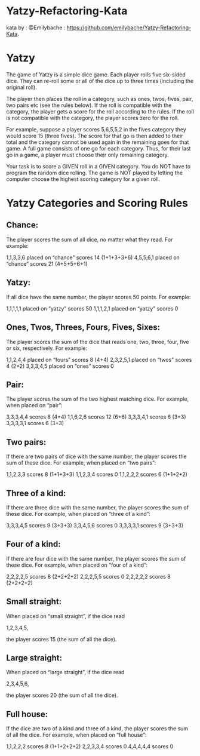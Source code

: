 # Yatzy-Refactoring-Kata 
kata by : @Emilybache : https://github.com/emilybache/Yatzy-Refactoring-Kata.
# Yatzy
The game of Yatzy is a simple dice game. Each player rolls five six-sided dice. They can re-roll some or all of the dice up to three times (including the original roll).

The player then places the roll in a category, such as ones, twos, fives, pair, two pairs etc (see the rules below). If the roll is compatible with the category, the player gets a score for the roll according to the rules. If the roll is not compatible with the category, the player scores zero for the roll.

For example, suppose a player scores 5,6,5,5,2 in the fives category they would score 15 (three fives). The score for that go is then added to their total and the category cannot be used again in the remaining goes for that game. A full game consists of one go for each category. Thus, for their last go in a game, a player must choose their only remaining category.

Your task is to score a GIVEN roll in a GIVEN category. You do NOT have to program the random dice rolling. The game is NOT played by letting the computer choose the highest scoring category for a given roll.

# Yatzy Categories and Scoring Rules
## Chance:
The player scores the sum of all dice, no matter what they read. For example:

1,1,3,3,6 placed on “chance” scores 14 (1+1+3+3+6)
4,5,5,6,1 placed on “chance” scores 21 (4+5+5+6+1)
## Yatzy:
If all dice have the same number, the player scores 50 points. For example:

1,1,1,1,1 placed on “yatzy” scores 50
1,1,1,2,1 placed on “yatzy” scores 0
## Ones, Twos, Threes, Fours, Fives, Sixes:
The player scores the sum of the dice that reads one, two, three, four, five or six, respectively. For example:

1,1,2,4,4 placed on “fours” scores 8 (4+4)
2,3,2,5,1 placed on “twos” scores 4 (2+2)
3,3,3,4,5 placed on “ones” scores 0
## Pair:
The player scores the sum of the two highest matching dice. For example, when placed on “pair”:

3,3,3,4,4 scores 8 (4+4)
1,1,6,2,6 scores 12 (6+6)
3,3,3,4,1 scores 6 (3+3)
3,3,3,3,1 scores 6 (3+3)
## Two pairs:
If there are two pairs of dice with the same number, the player scores the sum of these dice. For example, when placed on “two pairs”:

1,1,2,3,3 scores 8 (1+1+3+3)
1,1,2,3,4 scores 0
1,1,2,2,2 scores 6 (1+1+2+2)
## Three of a kind:
If there are three dice with the same number, the player scores the sum of these dice. For example, when placed on “three of a kind”:

3,3,3,4,5 scores 9 (3+3+3)
3,3,4,5,6 scores 0
3,3,3,3,1 scores 9 (3+3+3)
## Four of a kind:
If there are four dice with the same number, the player scores the sum of these dice. For example, when placed on “four of a kind”:

2,2,2,2,5 scores 8 (2+2+2+2)
2,2,2,5,5 scores 0
2,2,2,2,2 scores 8 (2+2+2+2)
## Small straight:
When placed on “small straight”, if the dice read

1,2,3,4,5,

the player scores 15 (the sum of all the dice).

## Large straight:
When placed on “large straight”, if the dice read

2,3,4,5,6,

the player scores 20 (the sum of all the dice).

## Full house:
If the dice are two of a kind and three of a kind, the player scores the sum of all the dice. For example, when placed on “full house”:

1,1,2,2,2 scores 8 (1+1+2+2+2)
2,2,3,3,4 scores 0
4,4,4,4,4 scores 0
